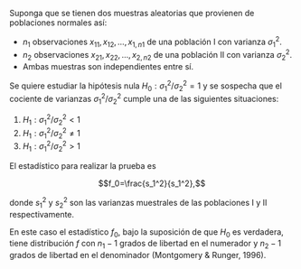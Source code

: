 Suponga que se tienen dos muestras aleatorias que provienen de poblaciones normales así:

- $n_1$ observaciones $x_{11}, x_{12}, \ldots, x_{1,n1}$ de una población I con  varianza $\sigma^2_1$. 
- $n_2$ observaciones $x_{21}, x_{22}, \ldots, x_{2,n2}$ de una población II con varianza $\sigma^2_2$.
- Ambas muestras son independientes entre sí.

Se quiere estudiar la hipótesis nula $H_0: \sigma_1^2 / \sigma_2^2 = 1$ y se sospecha que el cociente de varianzas $\sigma_1^2 / \sigma_2^2$ cumple una de las siguientes situaciones:

1. $H_1: \sigma_1^2 / \sigma_2^2 < 1$
2. $H_1: \sigma_1^2 / \sigma_2^2 \neq 1$
3. $H_1: \sigma_1^2 / \sigma_2^2 > 1$

El estadístico para realizar la prueba es

$$f_0=\frac{s_1^2}{s_1^2},$$

donde $s_1^2$ y $s_2^2$ son las varianzas muestrales de las poblaciones I y II respectivamente.

En este caso el estadístico $f_0$, bajo la suposición de que $H_0$ es verdadera, tiene distribución $f$ con $n_1-1$ grados de libertad en el numerador y $n_2-1$ grados de libertad en el denominador (Montgomery & Runger, 1996).
